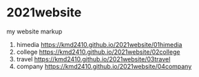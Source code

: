 # 2021website

my website markup

1. himedia https://kmd2410.github.io/2021website/01himedia
2. college https://kmd2410.github.io/2021website/02college
3. travel https://kmd2410.github.io/2021website/03travel
4. company https://kmd2410.github.io/2021website/04company
